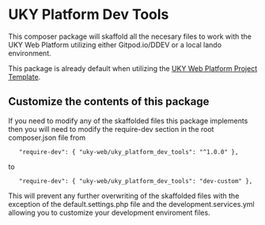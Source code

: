 # UKY Platform Dev Tools

This composer package will skaffold all the necesary files to work with the UKY Web Platform utilizing either Gitpod.io/DDEV or a local lando environment.

This package is already default when utilizing the [UKY Web Platform Project Template](https://gitlab.com/uky-web/university-web-platform/drupal-8/drupal-8-project-template).  

## Customize the contents of this package

If you need to modify any of the skaffolded files this package implements then you will need to modify the require-dev section in the root composer.json file from 

`    "require-dev": {
	"uky-web/uky_platform_dev_tools": "^1.0.0"
    },
`

to 

`    "require-dev": {
	"uky-web/uky_platform_dev_tools": "dev-custom"
    },
`

This will prevent any further overwriting of the skaffolded files with the exception of the default.settings.php file and the development.services.yml allowing you to customize your development enviroment files.






